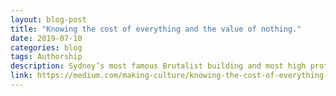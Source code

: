 ```yaml
---
layout: blog-post
title: "Knowing the cost of everything and the value of nothing."
date: 2019-07-10
categories: blog
tags: Authorship
description: Sydney’s most famous Brutalist building and most high profile affordable housing sits in an area called the Rocks, known as the original settlement of the city. 
link: https://medium.com/making-culture/knowing-the-cost-of-everything-and-the-value-of-nothing-bc6f410a268d
---
```

